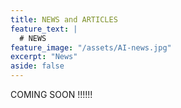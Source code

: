 ```yaml
---
title: NEWS and ARTICLES
feature_text: |
  # NEWS
feature_image: "/assets/AI-news.jpg"
excerpt: "News"
aside: false
---
```


COMING SOON !!!!!!
